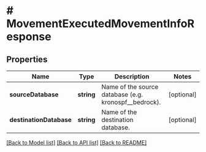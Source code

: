 # # MovementExecutedMovementInfoResponse

## Properties

Name | Type | Description | Notes
------------ | ------------- | ------------- | -------------
**sourceDatabase** | **string** | Name of the source database (e.g. kronospf__bedrock). | [optional]
**destinationDatabase** | **string** | Name of the destination database. | [optional]

[[Back to Model list]](../../README.md#models) [[Back to API list]](../../README.md#endpoints) [[Back to README]](../../README.md)
